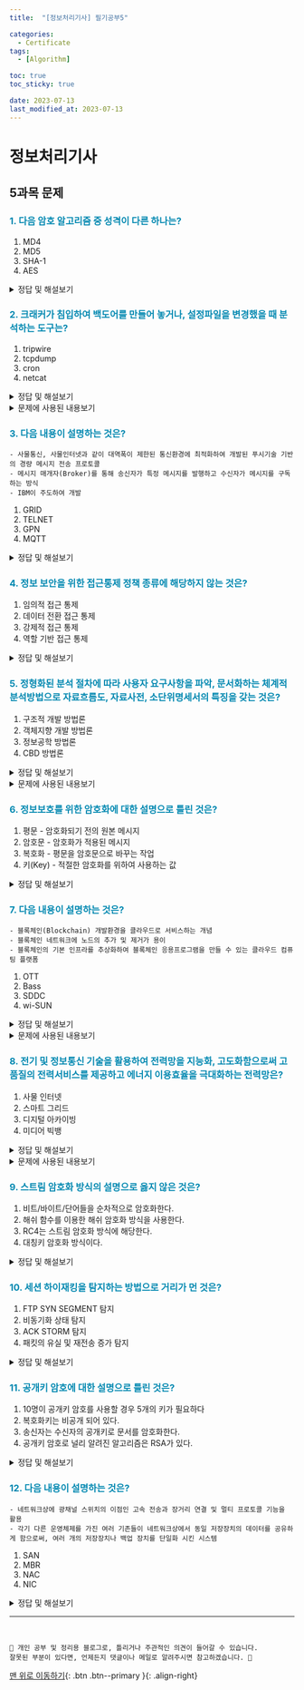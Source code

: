 ```yaml
---
title:  "[정보처리기사] 필기공부5" 

categories:
  - Certificate
tags:
  - [Algorithm]

toc: true
toc_sticky: true 

date: 2023-07-13
last_modified_at: 2023-07-13
---
```



# 정보처리기사

## 5과목 문제


### <span style="color:#0489B1;">1. 다음 암호 알고리즘 중 성격이 다른 하나는?</span>

1. MD4
2. MD5
3. SHA-1
4. AES

<details>
<summary>정답 및 해설보기</summary>

<blockquote>
<p>정답 : 4번</p>
</blockquote>
<blockquote>
<p>풀이 : MD4, MD5, SHA-1는 해시 암호화 알고리즘</p>
<p>AES는 대칭 키 암호화 알고리즘</p>
</blockquote>
<hr/>
</details>

### <span style="color:#0489B1;">2. 크래커가 침입하여 백도어를 만들어 놓거나, 설정파일을 변경했을 때 분석하는 도구는?</span>

1. tripwire
2. tcpdump
3. cron
4. netcat

<details>
<summary>정답 및 해설보기</summary>

<blockquote>
<p>정답 : 1번</p>
</blockquote>
<blockquote>
<p>풀이</p>
<p>tripwire : 자신의 리눅스시스템을 외부의 크래커 공격과 내부의 악의적인 사용자의 공격으로부터
시스템을 지켜내는 마지노선과 같은 역할을 하는 프로그램</p>
</blockquote>
<hr/>
</details>

<details>
<summary>문제에 사용된 내용보기</summary>

<blockquote>
  <p><strong>tcpdump</strong></p>
</blockquote>
  <p>컴퓨터에 부착된 네트워크를 통해 송수신되는 기타 패킷을 가로채고 표시할 수 있게 도와주는 소프트웨어</p>
<blockquote>
  <p><strong>cron</strong></p>
</blockquote>
  <p>스케줄러를 실행시키기 위해 작업이 실행되는 시간 및 주기 등을 설정하게되는데 () 표현식을 통해 배치 수행시간을 설정</p>
<blockquote>
  <p><strong>tcpdump</strong></p>
</blockquote>
  <p>TCP 또는 UDP를 사용하여 네트워크 연결을 읽고 쓰는데 사용되는 컴퓨터 네트워킹 유틸리티</p>
<hr/>
</details>

### <span style="color:#0489B1;">3. 다음 내용이 설명하는 것은?</span>
``` 
- 사물통신, 사물인터넷과 같이 대역폭이 제한된 통신환경에 최적화하여 개발된 푸시기술 기반의 경량 메시지 전송 프로토콜
- 메시지 매개자(Broker)를 통해 송신자가 특정 메시지를 발행하고 수신자가 메시지를 구독하는 방식
- IBM이 주도하여 개발
```
1. GRID
2. TELNET
3. GPN
4. MQTT

<details>
<summary>정답 및 해설보기</summary>

<blockquote>
<p>정답 : 4번</p>
</blockquote>
<blockquote>
<p>풀이</p>
<p>MQTT : 메시지 큐잉(QUEUING) 텔레메트리</p>
</blockquote>
<hr/>
</details>

### <span style="color:#0489B1;">4. 정보 보안을 위한 접근통제 정책 종류에 해당하지 않는 것은?</span>

1. 임의적 접근 통제
2. 데이터 전환 접근 통제
3. 강제적 접근 통제
4. 역할 기반 접근 통제

<details>
<summary>정답 및 해설보기</summary>

<blockquote>
<p>정답 : 2번</p>
</blockquote>
<blockquote>
<p>풀이</p>
<p>정보보안을 위한 접근 통제 정책 종류</p>
<ul>
  <li>임의적(자율) 접근 통제 정책(DAC : Discretionary Access Control)</li>
  <li>강제적(필수) 접근 통제 정책(MAC : Mandatory Access Control)</li>
  <li>역할기반 접근 통제 정책(RBAC : Role-Based Access Control)</li>
  <li>속성기반 접근 통제 정책(ABAC : Attribute-Based Access Control)</li>
  <li>다단계 접근 통제 정책(MLAC : MultiLevel Access Control)</li>
  <li>웹 어플리케이션 방화벽(WAF : Web Application Firewall)</li>
</ul>
</blockquote>
<hr/>
</details>

### <span style="color:#0489B1;">5. 정형화된 분석 절차에 따라 사용자 요구사항을 파악, 문서화하는 체계적 분석방법으로 자료흐름도, 자료사전, 소단위명세서의 특징을 갖는 것은?</span>

1. 구조적 개발 방법론
2. 객체지향 개발 방법론
3. 정보공학 방법론
4. CBD 방법론

<details>
<summary>정답 및 해설보기</summary>

<blockquote>
<p>정답 : 1번</p>
</blockquote>
<blockquote>
<p>풀이</p>
<p>구조적 방법론은 정형화된 분석절차에 따라 사용자 요구사항을 파악하여 문서화하는 처리 중심의 방법론</p>
</blockquote>
<hr/>
</details>

<details>
<summary>문제에 사용된 내용보기</summary>

<blockquote>
  <p><strong>객체지향 방법론</strong></p>
</blockquote>
  <p>현실 세계의 개체를 기계의 부품처럼 하나의 객체로 만들어, 소프트웨어를 개발할 때 기계의 부품을 조립하듯이 객체들을 조립하듯이 객체들을 조립해서 필요한 소프트웨어를 구현하는 방법론</p>
<blockquote>
  <p><strong>정보공학 방법론</strong></p>
</blockquote>
  <p>정보 시스템의 개발을 위해 계획, 분석, 설계, 구축에 정형화된 기법들을 상호 연관성 있게 통합 및 적용하는 자료중심의 방법론</p>
<blockquote>
  <p><strong>컴포턴트기반 방법론</strong></p>
</blockquote>
  <p>기존의 시스템이나 소프트웨어를 구성하는 컴포넌트를 조합하여 하나의 새로운 애플리케이션을 만드는 방법론</p>
<hr/>
</details>


### <span style="color:#0489B1;">6. 정보보호를 위한 암호화에 대한 설명으로 틀린 것은?</span>

1. 평문 - 암호화되기 전의 원본 메시지
2. 암호문 - 암호화가 적용된 메시지
3. 복호화 - 평문을 암호문으로 바꾸는 작업
4. 키(Key) - 적절한 암호화를 위하여 사용하는 값

<details>
<summary>정답 및 해설보기</summary>

<blockquote>
<p>정답 : 3번</p>
</blockquote>
<blockquote>
<p>풀이</p>
<p>복호화는 암호문을 평문(원본 메시지)로 바꾸는 작업으로 문제는 반대로 기입되어있다.</p>
</blockquote>
<hr/>
</details>

### <span style="color:#0489B1;">7. 다음 내용이 설명하는 것은?</span>
``` 
- 블록체인(Blockchain) 개발환경을 클라우드로 서비스하는 개념
- 블록체인 네트워크에 노드의 추가 및 제거가 용이
- 블록체인의 기본 인프라를 추상화하여 블록체인 응용프로그램을 만들 수 있는 클라우드 컴퓨팅 플랫폼
```
1. OTT
2. Bass
3. SDDC
4. wi-SUN

<details>
<summary>정답 및 해설보기</summary>

<blockquote>
<p>정답 : 2번</p>
</blockquote>
<blockquote>
<p>풀이</p>
<p>Bass (Backend as a Service) 서비스형 블록체인.. 문제가 풀이</p>
</blockquote>
<hr/>
</details>

<details>
<summary>문제에 사용된 내용보기</summary>

<blockquote>
  <p><strong>OTT (Over The Top)</strong> : 개방된 인터넷을 통해 방송프로그램, 영화 등 미디어 콘텐츠를 제공하는 서비스</p>
  <p><strong>SDDC (Software Defined Data Center)</strong> : 소프트웨어 정의 데이터 센터 / 데이터 센터의 모든 자원이 가상화되어 서비스되고, 소프트웨어 조작만으로 자동 제어 관리되는 데이터 센터</p>
  <p><strong>Wi-SUN (와이선)</strong> : 스마트 그리드와 같은 장거리 무선 통신을 필요로 하는 사물 인터넷 (IoT) 서비스를 위한 저전력 장거리 통신 기술</p>
</blockquote>
<hr/>
</details>

### <span style="color:#0489B1;">8. 전기 및 정보통신 기술을 활용하여 전력망을 지능화, 고도화함으로써 고품질의 전력서비스를 제공하고 에너지 이용효율을 극대화하는 전력망은?</span>

1. 사물 인터넷
2. 스마트 그리드
3. 디지털 아카이빙
4. 미디어 빅뱅

<details>
<summary>정답 및 해설보기</summary>

<blockquote>
<p>정답 : 2번</p>
</blockquote>
<blockquote>
<p>풀이</p>
<p>스마트 그리드 : 전기의 생산, 운반, 소비 과정에 정보통신기술을 접목하여 공급자와 소비자가 서로 상호작용함으로써 효율성을 높인 지능형 전력망시스템</p>
</blockquote>
<hr/>
</details>

<details>
<summary>문제에 사용된 내용보기</summary>

<blockquote>
  <p>디지털 아카이빙 : 지속적으로 보존할 가치를 가진 디지털 객체를 장기간 관리하여 이후의 이용을 보장하는 활동</p>
  <p>미디어 빅뱅 : 방송,통신,기술진보,스마트TV등 새로운 미디어의 등장으로 미디어 산업 전체가 빅뱅과 같이 크고 빠르게 재편되는 상황을 일컫는다.</p>
</blockquote>
<hr/>
</details>

### <span style="color:#0489B1;">9. 스트림 암호화 방식의 설명으로 옳지 않은 것은?</span>

1. 비트/바이트/단어들을 순차적으로 암호화한다.
2. 해쉬 함수를 이용한 해쉬 암호화 방식을 사용한다.
3. RC4는 스트림 암호화 방식에 해당한다.
4. 대칭키 암호화 방식이다.

<details>
<summary>정답 및 해설보기</summary>

<blockquote>
<p>정답 : 2번</p>
</blockquote>
<blockquote>
<p>풀이</p>
<p>해쉬 함수를 이용한 해쉬 암호화 방식은 단방향 암호화이다. 스트림 암호화는 양방향 암호화</p>
</blockquote>
<hr/>
</details>

### <span style="color:#0489B1;">10. 세션 하이재킹을 탐지하는 방법으로 거리가 먼 것은?</span>

1. FTP SYN SEGMENT 탐지
2. 비동기화 상태 탐지
3. ACK STORM 탐지 
4. 패킷의 유실 및 재전송 증가 탐지 

<details>
<summary>정답 및 해설보기</summary>

<blockquote>
<p>정답 : 1번</p>
</blockquote>
<blockquote>
<p>풀이</p>
<p>세션하이재킹 탐지 방법</p>
<ul>
  <li>비동기화 탐지 : 서버와 시퀀스 넘버를 주기적으로 탐지, 비동기 상태 탐지</li>
  <li>ACK STORM 탐지 : 급격한 ACK 비율 증가시 탐지</li>
  <li>패킷의 유실 및 재전송 증가 탐지 : 공격자가 중간에 끼어서 작동하므로 패킷의 유실과 서버의 응답이 길어짐</li>
</ul>
</blockquote>
<hr/>
</details>

### <span style="color:#0489B1;">11. 공개키 암호에 대한 설명으로 틀린 것은?</span>

1. 10명이 공개키 암호를 사용할 경우 5개의 키가 필요하다
2. 복호화키는 비공개 되어 있다.
3. 송신자는 수신자의 공개키로 문서를 암호화한다.
4. 공개키 암호로 널리 알려진 알고리즘은 RSA가 있다.

<details>
<summary>정답 및 해설보기</summary>

<blockquote>
<p>정답 : 1번</p>
</blockquote>
<blockquote>
<p>풀이</p>
<p>공개키(비대칭키)의 키 개수는 2N 개이다.</p>
<p>비밀키(대칭키)의 키 개수는 N(N-1)/2 개이다.</p>
</blockquote>
<hr/>
</details>

### <span style="color:#0489B1;">12. 다음 내용이 설명하는 것은?</span>
``` 
- 네트워크상에 광채널 스위치의 이점인 고속 전송과 장거리 연결 및 멀티 프로토콜 기능을 활용
- 각기 다른 운영체제를 가진 여러 기존들이 네트워크상에서 동일 저장장치의 데이터를 공유하게 함으로써, 여러 개의 저장장치나 백업 장치를 단일화 시킨 시스템
```
1. SAN
2. MBR
3. NAC
4. NIC

<details>
<summary>정답 및 해설보기</summary>

<blockquote>
<p>정답 : 1번</p>
</blockquote>
<blockquote>
<p>풀이</p>
<p>MBR(Memory Buffer Register) : 기억장치를 출입하는 데이터가 잠시 기억되는 레지스터</p>
<p>NAC(Network Access Control) : PC의 MAC주소를 IP관리 시스템에 등록, 일관된 보안관리 기능을 제공</p>
<p>NIC : 물리 계층과 데이터 계층의 서비스를 제공</p>
</blockquote>
<hr/>
</details>






























*** 

<br>

    📢 개인 공부 및 정리용 블로그로, 틀리거나 주관적인 의견이 들어갈 수 있습니다.
    잘못된 부분이 있다면, 언제든지 댓글이나 메일로 알려주시면 참고하겠습니다. 🔔

[맨 위로 이동하기](#){: .btn .btn--primary }{: .align-right}
